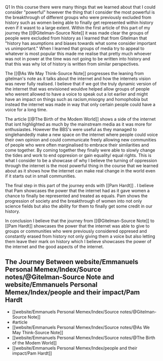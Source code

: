 
Q1
In this course there were many things that we learned about that I could consider "powerful" however the thing that I consider the most powerful is the breakthrough of different groups who were previously excluded from history such as women being able to finally get represented within history even if it wasnt to a large extent. Within the first article of this part of my journey the [[@Gitelman-Source Note]] it was made clear the groups of people were excluded from history as I learned that from Gitelman that "history has asumptions and biases towards what some consider important vs unimportant." When I learned that groups of media try to appeal to whatever is most popular this made me realise that pretty much whoever was not in power at the time was not going to be written into history and that this was why lot of history is written from similar perspectives. 


The [[@As We May Think-Source Note]] progresses the leaning from gitelman's note as it talks about the internet and how the internets vision was never fully realised. I believe that if we got the truly dynamic version of the internet that was envisioned wouldve helped allow groups of people who werent allowed to have a voice to speak out a lot earlier and might have an impact on things such as racism,misogny and homophobia but instead the internet was made in  way that only certain people could have a voice for a long time.

The article [[@The Birth of the Modem World]] shows a side of the internet that isnt highlighted as much by the mainstream media as it was more for enthusiastes. However the BBS's were useful as they managed to singlehandedly make a new space on the internet where people could voice their own opinion and could communicate freely allowing new communities of people who were often marginalised to embrace their similarities and come together. By coming together they finally were able to slowly change the tides and work to end oppresion or gain equality/ equal rights. This is what I consider to be a showcase of why I believe the turning of oppression through the internet is the most powerful thing in the course that we learned about as it shows how the internet can make real change in the world even if it starts out in small communities.


The final step in this part of the journey ends with [[Pam Hardt]] . I believe that Pam showcases the power that the internet had as it gave women a chance to finally be represented and treated as equals. Pam shows the progression of society and the breakthrough of women into not only science fields but also the ability for them to finally get some credit in our history.

In conclusion I believe that the journey from [[@Gitelman-Source Note]] to [[Pam Hardt]] showcases the power that the internet was able to give to groups or communities who were previously considered oppresed and constantly erased from history not only giving them a voice but also letting them leave their mark on history which I believe showcases the power of the internet and the good aspects of the internet.





## The Journey Between website/Emmanuels Personal Memex/Index/Source notes/@Gitelman-Source Note and website/Emmanuels Personal Memex/Index/people and their impact/Pam Hardt
- [[website/Emmanuels Personal Memex/Index/Source notes/@Gitelman-Source Note]]
- #article
- [[website/Emmanuels Personal Memex/Index/Source notes/@As We May Think-Source Note]]
- [[website/Emmanuels Personal Memex/Index/Source notes/@The Birth of the Modem World]]
- [[website/Emmanuels Personal Memex/Index/people and their impact/Pam Hardt]]



